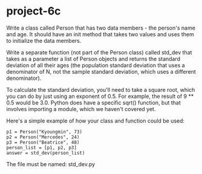 # project-6c

Write a class called Person that has two data members - the person's name and age.  It should have an init method that takes two values and uses them to initialize the data members.

Write a separate function (not part of the Person class) called std_dev that takes as a parameter a list of Person objects and returns the standard deviation of all their ages (the population standard deviation that uses a denominator of N, not the sample standard deviation, which uses a different denominator).

To calculate the standard deviation, you'll need to take a square root, which you can do by just using an exponent of 0.5.  For example, the result of 9 ** 0.5 would be 3.0.  Python does have a specific sqrt() function, but that involves importing a module, which we haven't covered yet.

Here's a simple example of how your class and function could be used:
```
p1 = Person("Kyoungmin", 73)
p2 = Person("Mercedes", 24)
p3 = Person("Beatrice", 48)
person_list = [p1, p2, p3]
answer = std_dev(person_list)
```

The file must be named: std_dev.py
